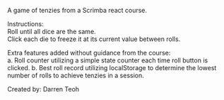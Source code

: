 A game of tenzies from a Scrimba react course.

Instructions:  
Roll until all dice are the same.  
Click each die to freeze it at its current value between rolls.

Extra features added without guidance from the course:  
a. Roll counter utilizing a simple state counter each time roll button is clicked.
b. Best roll record utilizing localStorage to determine the lowest number of rolls to achieve tenzies in a session.

Created by: Darren Teoh